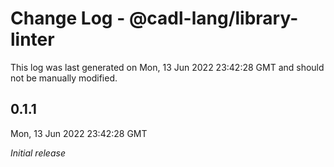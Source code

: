 # Change Log - @cadl-lang/library-linter

This log was last generated on Mon, 13 Jun 2022 23:42:28 GMT and should not be manually modified.

## 0.1.1
Mon, 13 Jun 2022 23:42:28 GMT

_Initial release_

